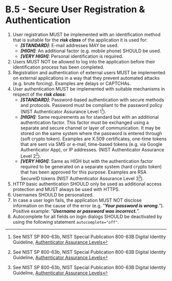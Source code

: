 # B.5 - Secure User Registration & Authentication

1. User registration MUST be implemented with an identification method that is suitable for the ***risk class*** of the application it is used for:
    - ***[STANDARD]***: E-mail addresses MAY be used.
    - ***[HIGH]***: An additional factor (e.g. mobile phone) SHOULD be used.
    - ***[VERY HIGH]***: Personal identification is required.
2. Users MUST NOT be allowed to log into the application before their identification process has been completed.
3. Registration and authentication of external users MUST be implemented on external applications in a way that they prevent automated attacks (e.g. brute forcing). Examples are delays or CAPTCHAs.
4. User authentication MUST be implemented with suitable mechanisms in respect of the ***risk class***:
    - ***[STANDARD]***: Password-based authentication with secure methods and protocols. Password must be compliant to the password policy (NIST Authenticator Assurance Level 1[^1]).
    - ***[HIGH]***: Same requirements as for standard but with an additional authentication factor. This factor must be exchanged using a separate and secure channel or layer of communication. It may be stored on the same system where the password is entered through (soft crypto token). Examples are X.509 certificates, one-time tokens that are sent via SMS or e-mail, time-based tokens (e.g. via Google Authenticator App), or IP addresses. (NIST Authenticator Assurance Level 2[^1]).
    - ***[VERY HIGH]***: Same as HIGH but with the authentication factor required to be generated on a separate system (hard crypto token) that has been approved for this purpose. Examples are RSA SecureID tokens (NIST Authenticator Assurance Level 3[^1]).
5. HTTP basic authentication SHOULD only be used as additional access protection and MUST always be used with HTTPS.
6. Usernames SHOULD be personalized.
7. In case a user login fails, the application MUST NOT disclose information on the cause of the error (e.g. “***Your password is wrong.***”). Positive example: “***Username or password was incorrect.***”.
8. Autocomplete for all fields on login dialogs SHOULD be deactivated by using the following statement `autocomplete="off"`.

[^1]: See NIST SP 800-63b, NIST Special Publication 800-63B Digital Identity Guideline, [Authenticator Assurance Levels](https://pages.nist.gov/800-63-3/sp800-63b.html#sec4)

